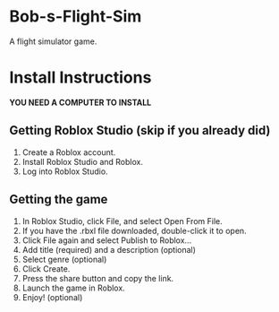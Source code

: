 # Bob-s-Flight-Sim
A flight simulator game.


# Install Instructions

**YOU NEED A COMPUTER TO INSTALL**

## Getting Roblox Studio (skip if you already did)

1. Create a Roblox account.
2. Install Roblox Studio and Roblox.
3. Log into Roblox Studio.

## Getting the game
1. In Roblox Studio, click File, and select Open From File.
2. If you have the .rbxl file downloaded, double-click it to open.
3. Click File again and select Publish to Roblox...
4. Add title (required) and a description (optional)
5. Select genre (optional)
6. Click Create.
7. Press the share button and copy the link.
8. Launch the game in Roblox.
9. Enjoy! (optional) 
